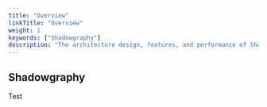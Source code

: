 ```yaml
---
title: "Overview"
linkTitle: "Overview"
weight: 1
keywords: ["Shadowgraphy"]
description: "The architecture design, features, and performance of Shadowgraphy."
---
```


## Shadowgraphy

<!-- start-shadowgraphy-overview -->

Test

<!-- end-shadowgraphy-overview -->

